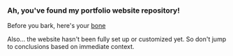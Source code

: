 ### Ah, you've found my portfolio website repository!

Before you bark, here's your [bone](https://github.com/just-the-docs/just-the-docs.git)

Also... the website hasn't been fully set up or customized yet. So don't jump to conclusions based on immediate context.
